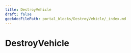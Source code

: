 ```yaml
---
title: DestroyVehicle
draft: false
geekdocFilePath: portal_blocks/DestroyVehicle/_index.md
---
```

# DestroyVehicle